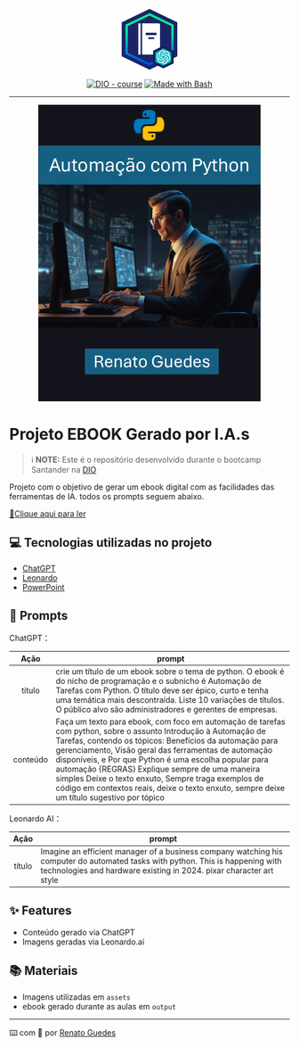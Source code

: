 <p align="center">
    <img width="100" src=".github/assets/banner.png">
</p>


<p align="center">
<a href="https://dio.me/"><img src="https://img.shields.io/badge/DIO-Course-28DA77?logo=youtube" alt="DIO - course"></a>
<a href="https://www.gnu.org/software/bash/" title="Go to Bash homepage"><img src="https://img.shields.io/badge/Prompt-Project-blue?logo=gnu-bash&amp;logoColor=white" alt="Made with Bash"></a></p>

-------


<p align="center">
<img 
    src="./assets/cover.png"
    width="400"  
/>
</p>

# Projeto EBOOK Gerado por I.A.s


 > ℹ️ **NOTE:** Este é o repositório desenvolvido durante o bootcamp Santander na [DIO](https://dio.me)

Projeto com o objetivo de gerar um ebook digital com as facilidades das ferramentas de IA. todos os prompts
seguem abaixo.

<a href="https://github.com/felipeAguiarCode/prompts-recipe-to-create-a-ebook/blob/main/output/ebook%20-%20css%20jedi%20output.pdf" title="View PDF now"> 📕Clique aqui para ler</a>

## 💻 Tecnologias utilizadas no projeto

- [ChatGPT](https://chat.openai.com/) 
- [Leonardo](https://leonardo.ai/)
- [PowerPoint](https://www.microsoft.com/en/microsoft-365/powerpoint)

## 🧠 Prompts


ChatGPT：

|   Ação   | prompt                                                                                                                                                                                                                                                                         |
| :------: | ------------------------------------------------------------------------------------------------------------------------------------------------------------------------------------------------------------------------------------------------------------------------------ |
|  título  | crie um título de um ebook sobre o tema de python. O ebook é do nicho de programação e o subnicho é Automação de Tarefas com Python. O título deve ser épico, curto e tenha uma temática mais descontraída. Liste 10 variações de títulos. O público alvo são administradores e gerentes de empresas.                                                        |
| conteúdo | Faça um texto para ebook, com foco em automação de tarefas com python, sobre o assunto Introdução à Automação de Tarefas, contendo os tópicos: Benefícios da automação para gerenciamento, Visão geral das ferramentas de automação disponíveis, e Por que Python é uma escolha popular para automação {REGRAS} Explique sempre de uma maneira simples Deixe o texto enxuto, Sempre traga exemplos de código em contextos reais, deixe o texto enxuto, sempre deixe um título sugestivo por tópico |


Leonardo AI：

|  Ação  | prompt                                                                                 |
| :----: | -------------------------------------------------------------------------------------- |
| título | Imagine an efficient manager of a business company watching his computer do automated tasks with python. This is happening with technologies and hardware existing in 2024. pixar character art style |

## ✨ Features

- Conteúdo gerado via ChatGPT
- Imagens geradas via Leonardo.ai

## 📚 Materiais

- Imagens utilizadas em `assets`
- ebook gerado durante as aulas em `output`

----
⌨️ com 💜 por [Renato Guedes](https://github.com/renatoguedes-dev)